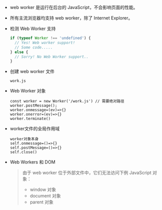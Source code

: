 - web worker 是运行在后台的 JavaScript，不会影响页面的性能。

- 所有主流浏览器均支持 web worker，除了 Internet Explorer。

- 检测 Web Worker 支持

  ```javascript
  if (typeof Worker !== 'undefined') {
    // Yes! Web worker support!
    // Some code.....
  } else {
    // Sorry! No Web Worker support..
  }
  ```

- 创建 web worker 文件
  ```
  work.js
  ```

- Web Worker 对象
  ```
  const worker = new Worker('/work.js') // 需要绝对路径
  worker.postMessage();
  worker.onmessage=(ev)=>{}
  worker.onerror=(ev)=>{}
  worker.terminate()

  ```
- worker文件的全局作用域
  ```
  worker对象本身
  self.onmessage=()=>{}
  self.postMessage=()=>{}
  self.close()
  ```

- Web Workers 和 DOM

  > 由于 web worker 位于外部文件中，它们无法访问下例 JavaScript 对象：
  >
  > - window 对象
  > - document 对象
  > - parent 对象
